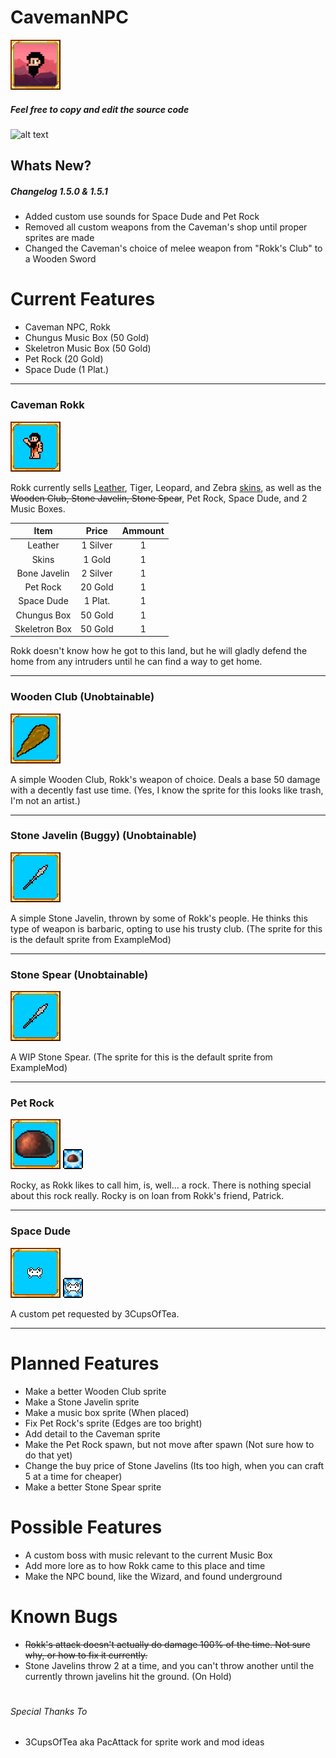 # CavemanNPC

![alt text](https://github.com/masterpwrpuf/CavemanNPC/blob/master/CavemanNPC/icon.png "CavemanNPC")

##### Feel free to copy and edit the source code

![alt text](https://github.com/masterpwrpuf/CavemanNPC/blob/master/CavemanNPC/Icons/stats.png "Mod Stats")

## Whats New?
##### Changelog 1.5.0 & 1.5.1

* Added custom use sounds for Space Dude and Pet Rock
* Removed all custom weapons from the Caveman's shop until proper sprites are made
* Changed the Caveman's choice of melee weapon from "Rokk's Club" to a Wooden Sword

# Current Features
* Caveman NPC, Rokk
* Chungus Music Box (50 Gold)
* Skeletron Music Box (50 Gold)
* Pet Rock (20 Gold)
* Space Dude (1 Plat.)

***

### Caveman Rokk
![alt text](https://github.com/masterpwrpuf/CavemanNPC/blob/master/Icons/iconrokk.png "Caveman Rokk Icon")

Rokk currently sells [Leather](https://terraria.gamepedia.com/Leather), Tiger, Leopard, and Zebra [skins](https://terraria.gamepedia.com/Animal_Skins), as well as the ~~Wooden Club, Stone Javelin, Stone Spear~~, Pet Rock, Space Dude, and 2 Music Boxes.

| Item          | Price         | Ammount |
|:-------------:|:-------------:|:-------:|
| Leather       | 1 Silver	    | 1		  |
| Skins         | 1 Gold        | 1       |
| Bone Javelin  | 2 Silver 		| 1		  |
| Pet Rock      | 20 Gold       | 1       |
| Space Dude    | 1 Plat. 		| 1	 	  |
| Chungus Box   | 50 Gold 		| 1  	  |
| Skeletron Box | 50 Gold 		| 1 	  |

Rokk doesn't know how he got to this land, but he will gladly defend the home from any intruders until he can find a way to get home.

***

### Wooden Club (Unobtainable)
![alt text](https://github.com/masterpwrpuf/CavemanNPC/blob/master/Icons/iconclub.png "Wooden Club Icon")

A simple Wooden Club, Rokk's weapon of choice. Deals a base 50 damage with a decently fast use time.
(Yes, I know the sprite for this looks like trash, I'm not an artist.)

***

### Stone Javelin (Buggy) (Unobtainable)
![alt text](https://github.com/masterpwrpuf/CavemanNPC/blob/master/Icons/iconjavelin.png "Stone Javelin Icon")

A simple Stone Javelin, thrown by some of Rokk's people. He thinks this type of weapon is barbaric, opting to use his trusty club.
(The sprite for this is the default sprite from ExampleMod)

***

### Stone Spear (Unobtainable)
![alt text](https://github.com/masterpwrpuf/CavemanNPC/blob/master/Icons/iconjavelin.png "Stone Spear Icon")

A WIP Stone Spear.
(The sprite for this is the default sprite from ExampleMod)

***

### Pet Rock
![alt text](https://github.com/masterpwrpuf/CavemanNPC/blob/master/Icons/iconrock.png "Pet Rock Icon") ![alt text](https://github.com/masterpwrpuf/CavemanNPC/blob/master/CavemanNPC/Buffs/PetRock.png "Pet Rock Buff Icon")

Rocky, as Rokk likes to call him, is, well... a rock. There is nothing special about this rock really. Rocky is on loan from Rokk's friend, Patrick.

***

### Space Dude
![alt text](https://github.com/masterpwrpuf/CavemanNPC/blob/master/Icons/iconspacedude.png "Space Dude Icon") ![alt text](https://github.com/masterpwrpuf/CavemanNPC/blob/master/CavemanNPC/Buffs/SpaceDude.png "Space Dude Buff Icon")

A custom pet requested by 3CupsOfTea.

***

# Planned Features
* Make a better Wooden Club sprite
* Make a Stone Javelin sprite
* Make a music box sprite (When placed)
* Fix Pet Rock's sprite (Edges are too bright)
* Add detail to the Caveman sprite
* Make the Pet Rock spawn, but not move after spawn (Not sure how to do that yet)
* Change the buy price of Stone Javelins (Its too high, when you can craft 5 at a time for cheaper)
* Make a better Stone Spear sprite

# Possible Features
* A custom boss with music relevant to the current Music Box
* Add more lore as to how Rokk came to this place and time
* Make the NPC bound, like the Wizard, and found underground

# Known Bugs
* ~~Rokk's attack doesn't actually do damage 100% of the time. Not sure why, or how to fix it currently.~~
* Stone Javelins throw 2 at a time, and you can't throw another until the currently thrown javelins hit the ground. (On Hold)

#

###### Special Thanks To
* 3CupsOfTea aka PacAttack for sprite work and mod ideas